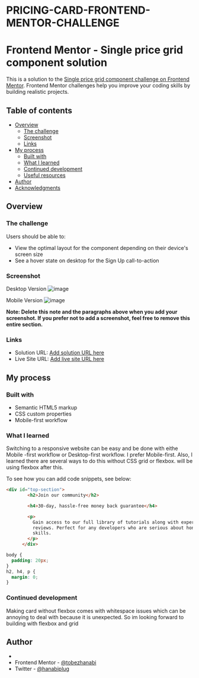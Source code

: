 # PRICING-CARD-FRONTEND-MENTOR-CHALLENGE
# Frontend Mentor - Single price grid component solution

This is a solution to the [Single price grid component challenge on Frontend Mentor](https://www.frontendmentor.io/challenges/single-price-grid-component-5ce41129d0ff452fec5abbbc). Frontend Mentor challenges help you improve your coding skills by building realistic projects. 

## Table of contents

- [Overview](#overview)
  - [The challenge](#the-challenge)
  - [Screenshot](#screenshot)
  - [Links](#links)
- [My process](#my-process)
  - [Built with](#built-with)
  - [What I learned](#what-i-learned)
  - [Continued development](#continued-development)
  - [Useful resources](#useful-resources)
- [Author](#author)
- [Acknowledgments](#acknowledgments)



## Overview

### The challenge

Users should be able to:

- View the optimal layout for the component depending on their device's screen size
- See a hover state on desktop for the Sign Up call-to-action

### Screenshot

Desktop Version
![image](https://user-images.githubusercontent.com/71990996/208885042-da516cdd-30de-4c73-accc-5f93fc7887b1.png)

Mobile Version
![image](https://user-images.githubusercontent.com/71990996/208885293-737d9181-fc51-4bd8-ae53-af2a92d01bb7.png)


**Note: Delete this note and the paragraphs above when you add your screenshot. If you prefer not to add a screenshot, feel free to remove this entire section.**

### Links

- Solution URL: [Add solution URL here](https://your-solution-url.com)
- Live Site URL: [Add live site URL here](https://your-live-site-url.com)

## My process

### Built with

- Semantic HTML5 markup
- CSS custom properties
- Mobile-first workflow




### What I learned
Switching to a responsive website can be easy and be done with eithe Mobile -first workflow or Desktop-first workflow. I prefer Mobile-first.
Also, I learned there are several ways to do this without CSS grid  or flexbox. will be using flexbox after this.


To see how you can add code snippets, see below:

```html
<div id="top-section">
        <h2>Join our community</h2>

        <h4>30-day, hassle-free money back guarantee</h4>

        <p>
          Gain access to our full library of tutorials along with expert code
          reviews. Perfect for any developers who are serious about honing their
          skills.
        </p>
      </div>

```
```css
body {
  padding: 20px;
}
h2, h4, p {
  margin: 0;
}
```



### Continued development

Making card without flexbox comes with whitespace issues which can be annoying to deal with because it is unexpected. So im looking forward to building with flexbox and grid

## Author

-
- Frontend Mentor - [@tobezhanabi](https://www.frontendmentor.io/profile/tobezhanabi)
- Twitter - [@hanabiplug](https://www.twitter.com/hanabiplug)

